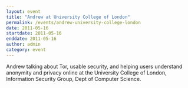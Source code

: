 ```yaml
---
layout: event
title: "Andrew at University College of London"
permalink: /events/andrew-university-college-london
date: 2011-05-16
startdate: 2011-05-16
enddate: 2011-05-16
author: admin
category: event
---
```


Andrew talking about Tor, usable security, and helping users understand anonymity and privacy online at the University College of London, Information Security Group, Dept of Computer Science.

